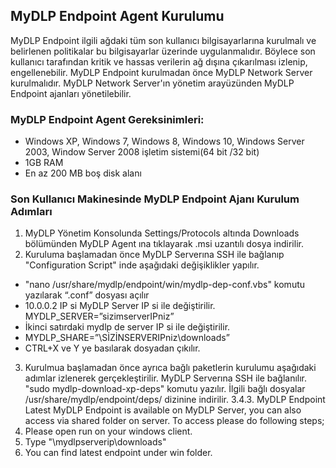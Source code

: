## MyDLP Endpoint Agent Kurulumu
MyDLP Endpoint ilgili ağdaki tüm son kullanıcı bilgisayarlarına kurulmalı ve belirlenen politikalar bu bilgisayarlar üzerinde uygulanmalıdır. Böylece son kullanıcı tarafından kritik ve hassas verilerin ağ dışına çıkarılması izlenip, engellenebilir.
MyDLP Endpoint kurulmadan önce MyDLP Network Server kurulmalıdır. MyDLP Network Server'ın yönetim arayüzünden MyDLP Endpoint ajanları yönetilebilir. 
### MyDLP Endpoint Agent Gereksinimleri:
* Windows XP, Windows 7, Windows 8, Windows 10, Windows Server 2003, Window Server 2008 işletim sistemi(64 bit /32 bit)
* 1GB RAM
* En az 200 MB boş disk alanı 

### Son Kullanıcı Makinesinde MyDLP Endpoint Ajanı Kurulum Adımları

1. MyDLP Yönetim Konsolunda Settings/Protocols altında Downloads bölümünden MyDLP Agent ına tıklayarak .msi uzantılı dosya indirilir.
2. Kuruluma başlamadan önce MyDLP Serverına SSH ile bağlanıp "Configuration Script" inde aşağıdaki değişiklikler yapılır.
* "nano /usr/share/mydlp/endpoint/win/mydlp-dep-conf.vbs" komutu yazılarak “.conf” dosyası açılır
* 10.0.0.2 IP si MyDLP Server IP si ile değiştirilir.  MYDLP_SERVER=”sizimserverIPniz”
* İkinci satırdaki mydlp de server IP si ile değiştirilir. 
* MYDLP_SHARE=”\\SİZİNSERVERIPniz\downloads”
* CTRL+X ve Y ye basılarak dosyadan çıkılır. 
3. Kurulmua başlamadan önce ayrıca bağlı paketlerin kurulumu aşağıdaki adımlar izlenerek gerçekleştirilir.
MyDLP Serverına SSH ile bağlanılır.
"sudo mydlp-download-xp-deps" komutu yazılır.
İlgili bağlı dosyalar /usr/share/mydlp/endpoint/deps/ dizinine indirilir.
3.4.3. MyDLP Endpoint
Latest MyDLP Endpoint is available on MyDLP Server, you can also access via shared folder on server. To access please do
following steps;
1. Please open run on your windows client.
2. Type "\\mydlpserverip\downloads"
3. You can find latest endpoint under win folder. 
